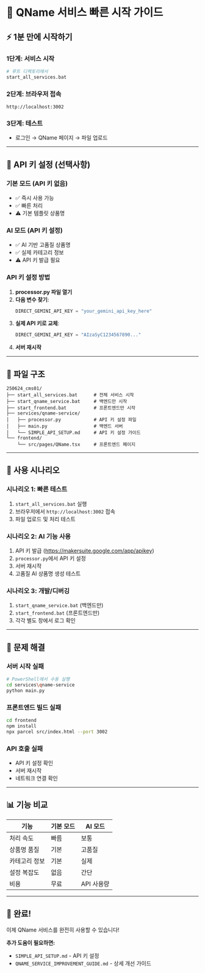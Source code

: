 # 🚀 QName 서비스 빠른 시작 가이드

## ⚡ 1분 만에 시작하기

### 1단계: 서비스 시작
```bash
# 루트 디렉토리에서
start_all_services.bat
```

### 2단계: 브라우저 접속
```
http://localhost:3002
```

### 3단계: 테스트
- 로그인 → QName 페이지 → 파일 업로드

---

## 🔑 API 키 설정 (선택사항)

### 기본 모드 (API 키 없음)
- ✅ 즉시 사용 가능
- ✅ 빠른 처리
- ⚠️ 기본 템플릿 상품명

### AI 모드 (API 키 설정)
- ✅ AI 기반 고품질 상품명
- ✅ 실제 카테고리 정보
- ⚠️ API 키 발급 필요

### API 키 설정 방법
1. **processor.py 파일 열기**
2. **다음 변수 찾기**:
   ```python
   DIRECT_GEMINI_API_KEY = "your_gemini_api_key_here"
   ```
3. **실제 API 키로 교체**:
   ```python
   DIRECT_GEMINI_API_KEY = "AIzaSyC1234567890..."
   ```
4. **서버 재시작**

---

## 📁 파일 구조

```
250624_cms01/
├── start_all_services.bat      # 전체 서비스 시작
├── start_qname_service.bat     # 백엔드만 시작
├── start_frontend.bat          # 프론트엔드만 시작
├── services/qname-service/
│   ├── processor.py            # API 키 설정 파일
│   ├── main.py                 # 백엔드 서버
│   └── SIMPLE_API_SETUP.md     # API 키 설정 가이드
└── frontend/
    └── src/pages/QName.tsx     # 프론트엔드 페이지
```

---

## 🎯 사용 시나리오

### 시나리오 1: 빠른 테스트
1. `start_all_services.bat` 실행
2. 브라우저에서 `http://localhost:3002` 접속
3. 파일 업로드 및 처리 테스트

### 시나리오 2: AI 기능 사용
1. API 키 발급 (https://makersuite.google.com/app/apikey)
2. `processor.py`에서 API 키 설정
3. 서버 재시작
4. 고품질 AI 상품명 생성 테스트

### 시나리오 3: 개발/디버깅
1. `start_qname_service.bat` (백엔드만)
2. `start_frontend.bat` (프론트엔드만)
3. 각각 별도 창에서 로그 확인

---

## 🔧 문제 해결

### 서버 시작 실패
```bash
# PowerShell에서 수동 실행
cd services\qname-service
python main.py
```

### 프론트엔드 빌드 실패
```bash
cd frontend
npm install
npx parcel src/index.html --port 3002
```

### API 호출 실패
- API 키 설정 확인
- 서버 재시작
- 네트워크 연결 확인

---

## 📊 기능 비교

| 기능 | 기본 모드 | AI 모드 |
|------|-----------|---------|
| 처리 속도 | 빠름 | 보통 |
| 상품명 품질 | 기본 | 고품질 |
| 카테고리 정보 | 기본 | 실제 |
| 설정 복잡도 | 없음 | 간단 |
| 비용 | 무료 | API 사용량 |

---

## 🎉 완료!

이제 QName 서비스를 완전히 사용할 수 있습니다!

**추가 도움이 필요하면:**
- `SIMPLE_API_SETUP.md` - API 키 설정
- `QNAME_SERVICE_IMPROVEMENT_GUIDE.md` - 상세 개선 가이드 